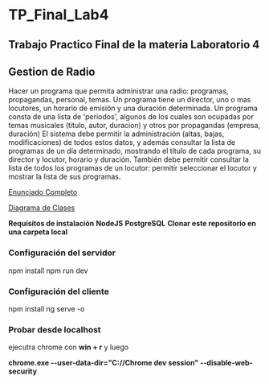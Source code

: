 # TP_Final_Lab4

## Trabajo Practico Final de la materia Laboratorio 4

## Gestion de Radio

Hacer un programa que permita administrar una radio: programas, propagandas, personal, temas.
Un programa tiene un director, uno o mas locutores, un horario de emisión y una duración determinada.
Un programa consta de una lista de 'períodos', algunos de los cuales son ocupadas
por temas musicales (titulo, autor, duracion) y otros por propagandas (empresa, duración)
El sistema debe permitir la administración (altas, bajas, modificaciones) de todos estos datos,
y además consultar la lista de programas de un día determinado, mostrando el título de cada
programa, su director y locutor, horario y duración.
También debe permitir consultar la lista de todos los programas de un locutor: permitir
seleccionar el locutor y mostrar la lista de sus programas.

[Enunciado Completo](https://github.com/Leandro-Estrada/TP_Final_Lab4/blob/main/docs/Enunciado.txt)

[Diagrama de Clases](https://github.com/Leandro-Estrada/TP_Final_Lab4/blob/main/docs/Diagrama%20de%20Clases%20TP%20FINAL%20lab4.jpg)

**Requisitos de instalación**
__NodeJS__
__PostgreSQL__
__Clonar este repositorio en una carpeta local__

### Configuración del servidor
npm install
npm run dev

### Configuración del cliente
npm install
ng serve -o

### Probar desde localhost

ejecutra chrome con **win + r** y luego

**chrome.exe --user-data-dir="C://Chrome dev session" --disable-web-security**
